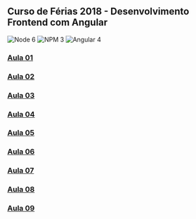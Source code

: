## Curso de Férias 2018 - Desenvolvimento Frontend com Angular

![Node 6](https://img.shields.io/badge/node-6.x.x-green.svg)
![NPM 3](https://img.shields.io/badge/npm-3.x.x-orange.svg)
![Angular 4](https://img.shields.io/badge/angular-4.x.x-red.svg)

### [Aula 01](aulas/aula01.md)
### [Aula 02](aulas/aula02.md)
### [Aula 03](aulas/aula03.md)
### [Aula 04](aulas/aula04.md)
### [Aula 05](aulas/aula05.md)
### [Aula 06](aulas/aula06.md)
### [Aula 07](aulas/aula07.md)
### [Aula 08](aulas/aula08.md)
### [Aula 09](aulas/aula09.md)
